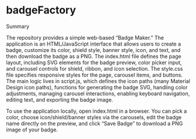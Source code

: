 # badgeFactory

Summary

The repository provides a simple web-based “Badge Maker.” The application is an HTML/JavaScript interface that allows users to create a badge, customize its color, shield style, banner style, icon, and text, and then download the badge as a PNG. The index.html file defines the page layout, including SVG elements for the badge preview, color picker input, and carousel controls for shield, ribbon, and icon selection. The style.css file specifies responsive styles for the page, carousel items, and buttons. The main logic lives in script.js, which defines the icon paths (many Material Design icon paths), functions for generating the badge SVG, handling color adjustments, managing carousel interactions, enabling keyboard navigation, editing text, and exporting the badge image.

To use the application locally, open index.html in a browser. You can pick a color, choose icon/shield/banner styles via the carousels, edit the badge name directly on the preview, and click “Save Badge” to download a PNG image of your badge.
